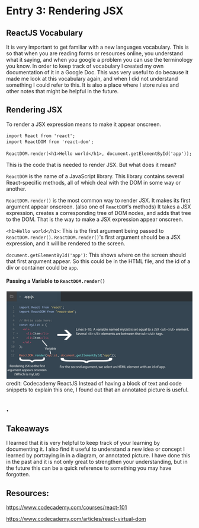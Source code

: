 # Entry 3: Rendering JSX

## ReactJS Vocabulary
It is very important to get familiar with a new languages vocabulary. This is so that when you are reading forms or resources online, you understand what it saying, and when you google a problem you can use the terminology you know. In order to keep track of vocabulary I created my own documentation of it in a Google Doc. This was very useful to do because it made me look at this vocabulary again, and when I did not understand something I could refer to this. It is also a place where I store rules and other notes that might be helpful in the future.

## Rendering JSX
To render a JSX expression means to make it appear onscreen.
```
import React from 'react';
import ReactDOM from 'react-dom';

ReactDOM.render(<h1>Hello world</h1>, document.getElementById('app'));
```
This is the code that is needed to render JSX. But what does it mean?

`ReactDOM` is the name of a JavaScript library. This library contains several React-specific methods, all of which deal with the DOM in some way or another.

`ReactDOM.render()` is the most common way to render JSX. It makes its first argument appear onscreen. (also one of `ReactDOM`'s methods) It takes a JSX expression, creates a corresponding tree of DOM nodes, and adds that tree to the DOM. That is the way to make a JSX expression appear onscreen.

`<h1>Hello world</h1>`: This is the first argument being passed to `ReactDOM.render()`. `ReactDOM.render()`'s first argument should be a JSX expression, and it will be rendered to the screen.

`document.getElementById('app')`: This shows where on the screen should that first argument appear. So this could be in the HTML file, and the id of a div or container could be `app`.

#### Passing a Variable to `ReactDOM.render()`
<img src="../images/appjs.jpg"/>
credit: Codecademy ReactJS
Instead of having a block of text and code snippets to explain this one, I found out that an annotated picture is useful.

## .


## Takeaways
I learned that it is very helpful to keep track of your learning by documenting it. I also find it useful to understand a new idea or concept I learned by portraying in in a diagram, or annotated picture. I have done this in the past and it is not only great to strengthen your understanding, but in the future this can be a quick reference to something you may have forgotten.

## Resources:
https://www.codecademy.com/courses/react-101

https://www.codecademy.com/articles/react-virtual-dom